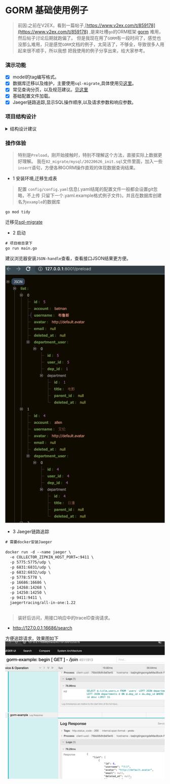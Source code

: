 # GORM 基础使用例子

> 前因:之前在V2EX，看到一篇帖子,[https://www.v2ex.com/t/859178](https://www.v2ex.com/t/859178) ,是来吐槽`go`的ORM框架
> [gorm](https://github.com/go-gorm/gorm) 难用，然后帖子讨论后期就跑偏了。
> 但是我现在用了`GORM`有一段时间了，感觉也没那么难用，只是感觉`GORM`文档的例子，太简洁了，不够全，导致很多人用起来很不顺手，所以我想
> 把我使用的例子分享出来，给大家参考。

### 演示功能

- [x] model的tag编写格式。
- [x] 数据库迁移以及维护，主要使用`sql-migrate`,具体使用见[这里](./migrate/README.md)。
- [x] 常见查询分页，以及规范建议。[见这里](./logic/README.md)
- [x] 基础配置文件加载。
- [x] Jaeger链路追踪,显示SQL操作顺序,以及请求参数和响应参数。

### 项目结构设计

<details>
<summary>结构设计建议</summary>

一般`Web`项目，比如`Java`会分为三层。
```
DAO层:
    DAO层叫数据访问层，全称为data access object，属于一种比较底层，比较基础的操作，具体到对于某个表的增删改查，
    也就是说某个DAO一定是和数据库的某一种表一一对应的，其中封装了增删改查基本操作，建议DAO只做原子操作，增删改查
    
Service层:
    Service层叫服务层，被称为服务，粗略的理解就是对一个或多个DAO进行的再次封装，封装成一个服务，所以这里也就不会是一个原子操作了，需要事务控制

Controller层:
    Controller负责请求转发，接受页面过来的参数，传给Service处理，接到返回值，再传给页面。
    controller层一般会和前台的js文件进行数据的交互， controller层是前台数据的接收器，后台处理好的数据也是通过controller层传递到前台显示的。
```

在此演示项目中

```
DAO层 对应 Model层

Service层 对应 Logic层(我认为叫逻辑层更合理，在这层组装各种业务逻辑)

Controller层 可以自行根据web框架在对应路由操作下添加。
```

</details>

### 操作体验

> 特别是`Preload`，刚开始接触时，特别不理解这个方法，直接实际上数据更好理解。
我在`02_migrate/mysql/20220626_init.sql`文件里面，加入一些`insert`语句，方便各种GORM操作直观的体现数据查询结果。

- 1 安装环境,迁移生成表
> 配置 `config/config.yaml`信息(.yaml结尾的配置文件一般都会设置git忽略，不上传
只留下一个.yaml.example格式例子文件)。并且在数据库创建名为`example`的数据库
```
go mod tidy
```
迁移见[sql-migrate](./migrate/README.md)

- 2 启动
```
# 项目根目录下
go run main.go
```
建议浏览器安装`JSON-handle`查看，查看接口JSON结果更方便。

![预加载查询结果展示](./img/preload.png)

- 3 Jaeger链路追踪
```
# 需要docker安装Jaeger

docker run -d --name jaeger \
  -e COLLECTOR_ZIPKIN_HOST_PORT=:9411 \
  -p 5775:5775/udp \
  -p 6831:6831/udp \
  -p 6832:6832/udp \
  -p 5778:5778 \
  -p 16686:16686 \
  -p 14268:14268 \
  -p 14250:14250 \
  -p 9411:9411 \
  jaegertracing/all-in-one:1.22
  
```
> 装好后访问，用接口响应中的traceID查询请求。

- http://127.0.0.1:16686/search

方便追踪请求，效果图如下
![Jaeger效果图](./img/jeager.jpg)
